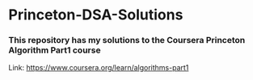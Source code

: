 # Princeton-DSA-Solutions

### This repository has my solutions to the Coursera Princeton Algorithm Part1 course
Link: https://www.coursera.org/learn/algorithms-part1

